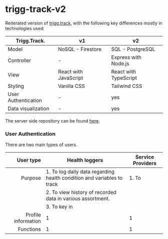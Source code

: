 # trigg-track-v2

Reiterated version of [trigg.track](https://github.com/mervin-njy/trigg-track), with the following key differences mostly in technologies used:

|    **Trigg.Track.** | **v1**                | **v2**                |
|---------------------|-----------------------|-----------------------|
|               Model | NoSQL - Firestore     | SQL - PostgreSQL      |
|          Controller | -                     | Express with Node.js  |
|                View | React with JavaScript | React with TypeScript |
|             Styling | Vanilla CSS           | Tailwind CSS          |
| User Authentication | -                     | yes                   |
|  Data visualization | -                     | yes                   |

The server side repository can be found [here](https://github.com/mervin-njy/trigg-track-v2_client).

### User Authentication

There are two main types of users. 

|       **User type** | **Health loggers**                                                     | **Service Providers** |
|--------------------:|------------------------------------------------------------------------|-----------------------|
|             Purpose | 1. To log daily data regarding health condition and variables to track | 1. To                 |
|                     | 2. To view history of recorded data in various assortment.             |                       |
|                     | 3. To key in                                                           |                       |
| Profile information | 1                                                                      | 1                     |
|           Functions | 1                                                                      | 1                     |
